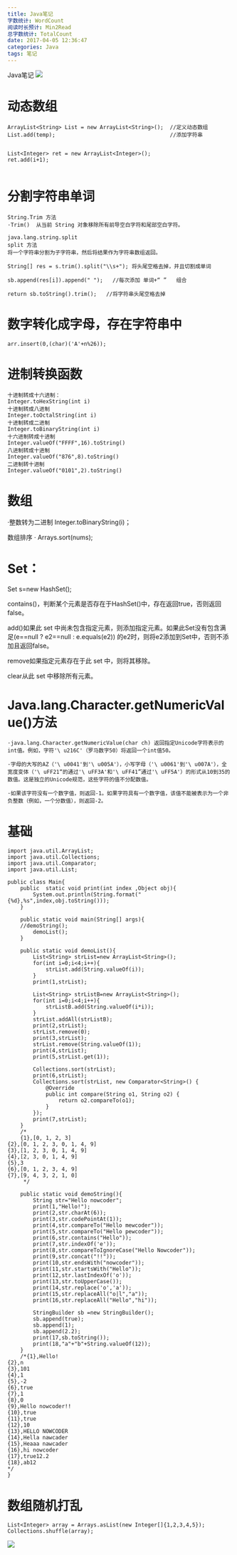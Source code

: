 ```yaml
---
title: Java笔记
字数统计: WordCount
阅读时长预计: Min2Read
总字数统计: TotalCount
date: 2017-04-05 12:36:47
categories: Java
tags: 笔记
---
```

Java笔记
![](http://cdn01.wallconvert.com/_media/wp_200x125/1/5/41791.jpg)

<!--more-->

# 动态数组

```
ArrayList<String> List = new ArrayList<String>();  //定义动态数组
List.add(temp);                                    //添加字符串


List<Integer> ret = new ArrayList<Integer>();
ret.add(i+1);
           
```

# 分割字符串单词

```
String.Trim 方法
·Trim()	 从当前 String 对象移除所有前导空白字符和尾部空白字符。

java.lang.string.split 
split 方法 
将一个字符串分割为子字符串，然后将结果作为字符串数组返回。

String[] res = s.trim().split("\\s+"); 将头尾空格去掉，并且切割成单词

sb.append(res[i]).append(" ");   //每次添加 单词+“ ”   组合

return sb.toString().trim();   //将字符串头尾空格去掉  
```

# 数字转化成字母，存在字符串中

```
arr.insert(0,(char)('A'+n%26));
```

# 进制转换函数

```
十进制转成十六进制： 
Integer.toHexString(int i) 
十进制转成八进制 
Integer.toOctalString(int i) 
十进制转成二进制 
Integer.toBinaryString(int i) 
十六进制转成十进制 
Integer.valueOf("FFFF",16).toString() 
八进制转成十进制 
Integer.valueOf("876",8).toString() 
二进制转十进制 
Integer.valueOf("0101",2).toString() 
```

# 数组

·整数转为二进制 Integer.toBinaryString(i)；

数组排序
·   Arrays.sort(nums);

# Set：

Set<Integer> s=new HashSet<Integer>();

contains()，判断某个元素是否存在于HashSet()中，存在返回true，否则返回false。

add()如果此 set 中尚未包含指定元素，则添加指定元素。如果此Set没有包含满足(e==null ? e2==null : e.equals(e2)) 的e2时，则将e2添加到Set中，否则不添加且返回false。

remove如果指定元素存在于此 set 中，则将其移除。

clear从此 set 中移除所有元素。

# Java.lang.Character.getNumericValue()方法

```
·java.lang.Character.getNumericValue(char ch) 返回指定Unicode字符表示的int值。例如，字符'\ u216C'（罗马数字50）将返回一个int值50。

·字母的大写的AZ（'\ u0041'到'\ u005A'），小写字母（'\ u0061'到'\ u007A'），全宽度变体（'\ uFF21“的通过'\ uFF3A'和'\ uFF41”通过'\ uFF5A'）的形式从10到35的数值。这是独立的Unicode规范，这些字符的值不分配数值。

·如果该字符没有一个数字值，则返回-1。如果字符具有一个数字值，该值不能被表示为一个非负整数（例如，一个分数值），则返回-2。
```

# 基础
```
import java.util.ArrayList;
import java.util.Collections;
import java.util.Comparator;
import java.util.List;

public class Main{
    public  static void print(int index ,Object obj){
        System.out.println(String.format("{%d},%s",index,obj.toString()));
    }

    public static void main(String[] args){
    //demoString();
        demoList();
    }

    public static void demoList(){
        List<String> strList=new ArrayList<String>();
        for(int i=0;i<4;i++){
            strList.add(String.valueOf(i));
        }
        print(1,strList);

        List<String> strListB=new ArrayList<String>();
        for(int i=0;i<4;i++){
            strListB.add(String.valueOf(i*i));
        }
        strList.addAll(strListB);
        print(2,strList);
        strList.remove(0);
        print(3,strList);
        strList.remove(String.valueOf(1));
        print(4,strList);
        print(5,strList.get(1));

        Collections.sort(strList);
        print(6,strList);
        Collections.sort(strList, new Comparator<String>() {
            @Override
            public int compare(String o1, String o2) {
                return o2.compareTo(o1);
            }
        });
        print(7,strList);
    }
    /*
    {1},[0, 1, 2, 3]
{2},[0, 1, 2, 3, 0, 1, 4, 9]
{3},[1, 2, 3, 0, 1, 4, 9]
{4},[2, 3, 0, 1, 4, 9]
{5},3
{6},[0, 1, 2, 3, 4, 9]
{7},[9, 4, 3, 2, 1, 0]
     */
    
    public static void demoString(){
        String str="Hello nowcoder";
        print(1,"Hello!");
        print(2,str.charAt(6));
        print(3,str.codePointAt(1));
        print(4,str.compareTo("Hello mewcoder"));
        print(5,str.compareTo("Hello pewcoder"));
        print(6,str.contains("Hello"));
        print(7,str.indexOf('e'));
        print(8,str.compareToIgnoreCase("Hello Nowcoder"));
        print(9,str.concat("!!"));
        print(10,str.endsWith("nowcoder"));
        print(11,str.startsWith("Hello"));
        print(12,str.lastIndexOf('o'));
        print(13,str.toUpperCase());
        print(14,str.replace('o','a'));
        print(15,str.replaceAll("o|l","a"));
        print(16,str.replaceAll("Hello","hi"));

        StringBuilder sb =new StringBuilder();
        sb.append(true);
        sb.append(1);
        sb.append(2.2);
        print(17,sb.toString());
        print(18,"a"+"b"+String.valueOf(12));
    }
    /*{1},Hello!
{2},n
{3},101
{4},1
{5},-2
{6},true
{7},1
{8},0
{9},Hello nowcoder!!
{10},true
{11},true
{12},10
{13},HELLO NOWCODER
{14},Hella nawcader
{15},Heaaa nawcader
{16},hi nowcoder
{17},true12.2
{18},ab12
*/
}

```
# 数组随机打乱
```
List<Integer> array = Arrays.asList(new Integer[]{1,2,3,4,5});
Collections.shuffle(array);
```


![](http://cdn01.wallconvert.com/_media/wp_400x250/1/4/38827.jpg)